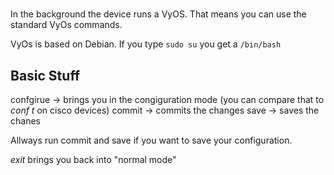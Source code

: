 # 

In the background the device runs a VyOS. That means you can use the standard VyOs commands.

VyOs is based on Debian. If you type `sudo su` you get a `/bin/bash`

## Basic Stuff
confgirue -> brings you in the congiguration mode (you can compare that to *conf t* on cisco devices)
commit -> commits the changes 
save -> saves the chanes

Allways run commit and save if you want to save your configuration.

*exit* brings you back into "normal mode"
